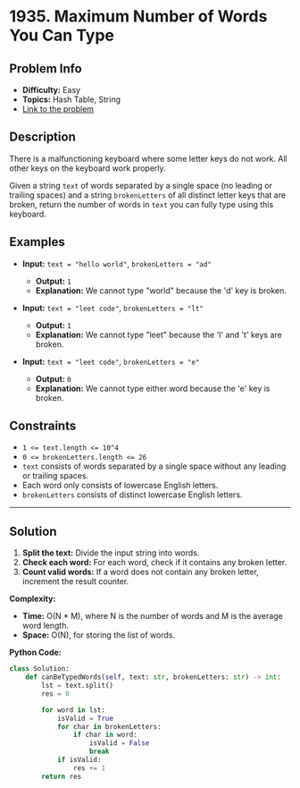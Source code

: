 # 1935. Maximum Number of Words You Can Type

## Problem Info

- **Difficulty:** Easy
- **Topics:** Hash Table, String
- [Link to the problem](https://leetcode.com/problems/maximum-number-of-words-you-can-type/)

## Description

There is a malfunctioning keyboard where some letter keys do not work. All other keys on the keyboard work properly.

Given a string `text` of words separated by a single space (no leading or trailing spaces) and a string `brokenLetters` of all distinct letter keys that are broken, return the number of words in `text` you can fully type using this keyboard.

## Examples

- **Input:** `text = "hello world"`, `brokenLetters = "ad"`
  - **Output:** `1`
  - **Explanation:** We cannot type "world" because the 'd' key is broken.

- **Input:** `text = "leet code"`, `brokenLetters = "lt"`
  - **Output:** `1`
  - **Explanation:** We cannot type "leet" because the 'l' and 't' keys are broken.

- **Input:** `text = "leet code"`, `brokenLetters = "e"`
  - **Output:** `0`
  - **Explanation:** We cannot type either word because the 'e' key is broken.

## Constraints

- `1 <= text.length <= 10^4`
- `0 <= brokenLetters.length <= 26`
- `text` consists of words separated by a single space without any leading or trailing spaces.
- Each word only consists of lowercase English letters.
- `brokenLetters` consists of distinct lowercase English letters.

---

## Solution

1. **Split the text:** Divide the input string into words.
2. **Check each word:** For each word, check if it contains any broken letter.
3. **Count valid words:** If a word does not contain any broken letter, increment the result counter.

**Complexity:**

- **Time:** O(N * M), where N is the number of words and M is the average word length.
- **Space:** O(N), for storing the list of words.

**Python Code:**

```python
class Solution:
    def canBeTypedWords(self, text: str, brokenLetters: str) -> int:
        lst = text.split()
        res = 0

        for word in lst:
            isValid = True
            for char in brokenLetters:
                if char in word:
                    isValid = False
                    break
            if isValid:
                res += 1
        return res
```